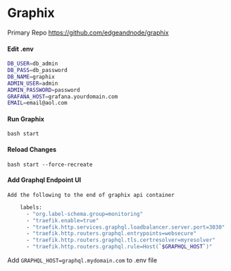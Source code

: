 # Graphix

Primary Repo https://github.com/edgeandnode/graphix

#### Edit .env
```bash
DB_USER=db_admin
DB_PASS=db_password
DB_NAME=graphix
ADMIN_USER=admin
ADMIN_PASSWORD=password
GRAFANA_HOST=grafana.yourdomain.com
EMAIL=email@aol.com
```

#### Run Graphix
```
bash start
```

#### Reload Changes
```
bash start --force-recreate
```

#### Add Graphql Endpoint UI

`Add the following to the end of graphix api container`

```bash
    labels:
      - "org.label-schema.group=monitoring"
      - "traefik.enable=true"
      - "traefik.http.services.graphql.loadbalancer.server.port=3030"
      - "traefik.http.routers.graphql.entrypoints=websecure"
      - "traefik.http.routers.graphql.tls.certresolver=myresolver"
      - "traefik.http.routers.graphql.rule=Host(`$GRAPHQL_HOST`)"

```
Add `GRAPHQL_HOST=graphql.mydomain.com` to .env file
